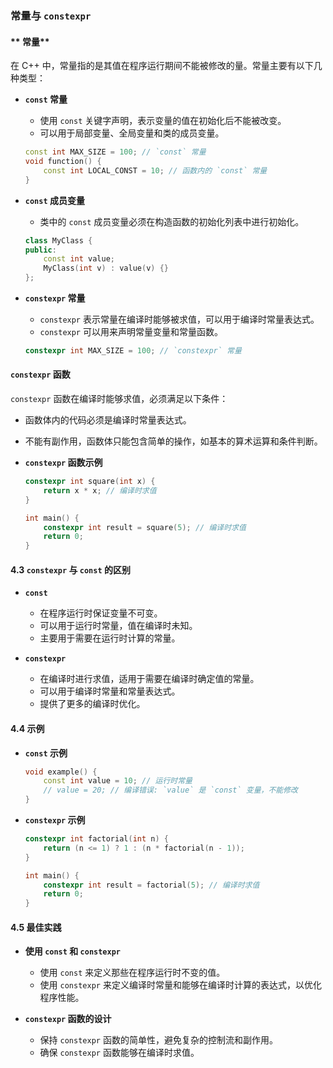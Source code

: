 ### 常量与 `constexpr`

#### ** 常量**

在 C++ 中，常量指的是其值在程序运行期间不能被修改的量。常量主要有以下几种类型：

- **`const` 常量**
  - 使用 `const` 关键字声明，表示变量的值在初始化后不能被改变。
  - 可以用于局部变量、全局变量和类的成员变量。
  ```cpp
  const int MAX_SIZE = 100; // `const` 常量
  void function() {
      const int LOCAL_CONST = 10; // 函数内的 `const` 常量
  }
  ```

- **`const` 成员变量**
  - 类中的 `const` 成员变量必须在构造函数的初始化列表中进行初始化。
  ```cpp
  class MyClass {
  public:
      const int value;
      MyClass(int v) : value(v) {}
  };
  ```

- **`constexpr` 常量**
  - `constexpr` 表示常量在编译时能够被求值，可以用于编译时常量表达式。
  - `constexpr` 可以用来声明常量变量和常量函数。
  ```cpp
  constexpr int MAX_SIZE = 100; // `constexpr` 常量
  ```

#### **`constexpr` 函数**

`constexpr` 函数在编译时能够求值，必须满足以下条件：

- 函数体内的代码必须是编译时常量表达式。
- 不能有副作用，函数体只能包含简单的操作，如基本的算术运算和条件判断。

- **`constexpr` 函数示例**
  ```cpp
  constexpr int square(int x) {
      return x * x; // 编译时求值
  }
  
  int main() {
      constexpr int result = square(5); // 编译时求值
      return 0;
  }
  ```

#### **4.3 `constexpr` 与 `const` 的区别**

- **`const`**
  - 在程序运行时保证变量不可变。
  - 可以用于运行时常量，值在编译时未知。
  - 主要用于需要在运行时计算的常量。

- **`constexpr`**
  - 在编译时进行求值，适用于需要在编译时确定值的常量。
  - 可以用于编译时常量和常量表达式。
  - 提供了更多的编译时优化。

#### **4.4 示例**

- **`const` 示例**
  ```cpp
  void example() {
      const int value = 10; // 运行时常量
      // value = 20; // 编译错误: `value` 是 `const` 变量，不能修改
  }
  ```

- **`constexpr` 示例**
  ```cpp
  constexpr int factorial(int n) {
      return (n <= 1) ? 1 : (n * factorial(n - 1));
  }
  
  int main() {
      constexpr int result = factorial(5); // 编译时求值
      return 0;
  }
  ```

#### **4.5 最佳实践**

- **使用 `const` 和 `constexpr`**
  - 使用 `const` 来定义那些在程序运行时不变的值。
  - 使用 `constexpr` 来定义编译时常量和能够在编译时计算的表达式，以优化程序性能。

- **`constexpr` 函数的设计**
  - 保持 `constexpr` 函数的简单性，避免复杂的控制流和副作用。
  - 确保 `constexpr` 函数能够在编译时求值。

